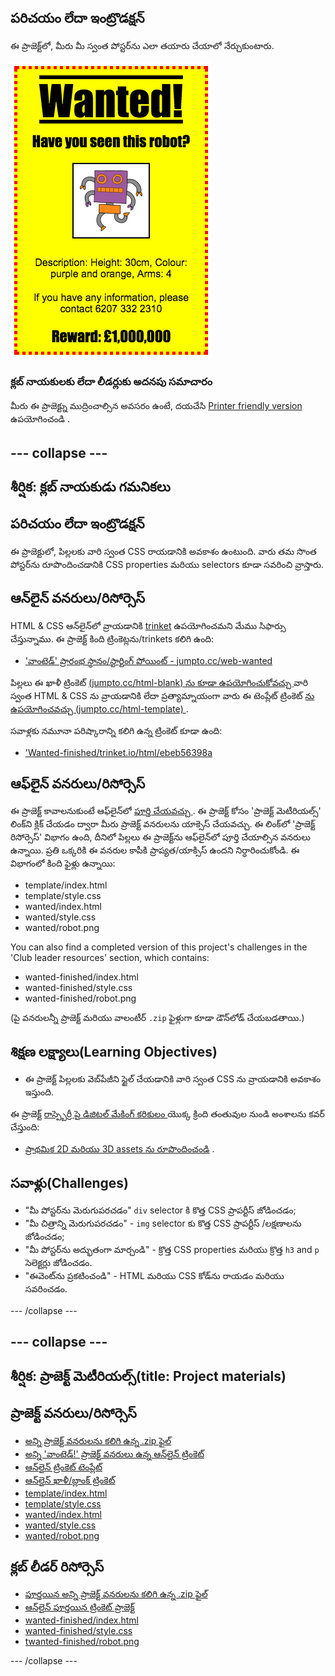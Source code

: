 ## పరిచయం లేదా ఇంట్రొడక్షన్

ఈ ప్రాజెక్ట్‌లో, మీరు మీ స్వంత పోస్టర్‌ను ఎలా తయారు చేయాలో నేర్చుకుంటారు.

![స్క్రీన్ షాట్](images/wanted-final.png)

### క్లబ్ నాయకులకు లేదా లీడర్లుకు అదనపు సమాచారం

మీరు ఈ ప్రాజెక్ట్ను ముద్రించాల్సిన అవసరం ఉంటే, దయచేసి [Printer friendly version](https://projects.raspberrypi.org/en/projects/wanted/print) ఉపయోగించండి .

## \--- collapse \---

## శీర్షిక: క్లబ్ నాయకుడు గమనికలు

## పరిచయం లేదా ఇంట్రొడక్షన్

ఈ ప్రాజెక్టులో, పిల్లలకు వారి స్వంత CSS రాయడానికి అవకాశం ఉంటుంది. వారు తమ సొంత పోస్టర్‌ను రూపొందించడానికి CSS properties మరియు selectors కూడా సవరించి వ్రాస్తారు.

## ఆన్‌లైన్ వనరులు/రిసోర్సెస్

HTML & CSS ఆన్‌లైన్‌లో వ్రాయడానికి [trinket](https://trinket.io/) ఉపయోగించమని మేము సిఫార్సు చేస్తున్నాము. ఈ ప్రాజెక్ట్ కింది ట్రింకెట్లను/trinkets కలిగి ఉంది:

* ['వాంటెడ్' ప్రారంభ స్థానం/స్టార్టింగ్ పోయింట్ - jumpto.cc/web-wanted](http://jumpto.cc/web-wanted)

పిల్లలు ఈ ఖాళీ ట్రింకెట్ [ (jumpto.cc/html-blank) ను కూడా ఉపయోగించుకోవచ్చు ](http://jumpto.cc/html-blank) వారి స్వంత HTML & CSS ను వ్రాయడానికి లేదా ప్రత్యామ్నాయంగా వారు ఈ టెంప్లేట్ ట్రింకెట్ [ ను ఉపయోగించవచ్చు (jumpto.cc/html-template) ](http://jumpto.cc/html-template) .

సవాళ్లకు నమూనా పరిష్కారాన్ని కలిగి ఉన్న ట్రింకెట్ కూడా ఉంది:

* ['Wanted-finished/trinket.io/html/ebeb56398a](https://trinket.io/html/ebeb56398a)

## ఆఫ్‌లైన్ వనరులు/రిసోర్సెస్

ఈ ప్రాజెక్ట్ కావాలనుకుంటే ఆఫ్‌లైన్‌లో [ పూర్తి చేయవచ్చు ](https://www.codeclubprojects.org/en-GB/resources/webdev-working-offline/) . ఈ ప్రాజెక్ట్ కోసం 'ప్రాజెక్ట్ మెటీరియల్స్' లింక్‌ని క్లిక్ చేయడం ద్వారా మీరు ప్రాజెక్ట్ వనరులను యాక్సెస్ చేయవచ్చు. ఈ లింక్‌లో 'ప్రాజెక్ట్ రిసోర్సెస్' విభాగం ఉంది, దీనిలో పిల్లలు ఈ ప్రాజెక్ట్‌ను ఆఫ్‌లైన్‌లో పూర్తి చేయాల్సిన వనరులు ఉన్నాయి. ప్రతి ఒక్కరికి ఈ వనరుల కాపీకి ప్రాప్యత/యాక్సిస్ ఉందని నిర్ధారించుకోండి. ఈ విభాగంలో కింది ఫైళ్లు ఉన్నాయి:

* template/index.html
* template/style.css
* wanted/index.html
* wanted/style.css
* wanted/robot.png

You can also find a completed version of this project's challenges in the 'Club leader resources' section, which contains:

* wanted-finished/index.html
* wanted-finished/style.css
* wanted-finished/robot.png

(పై వనరులన్నీ ప్రాజెక్ట్ మరియు వాలంటీర్ ` .zip ` ఫైళ్లుగా కూడా డౌన్‌లోడ్ చేయబడతాయి.)

## శిక్షణ లక్ష్యాలు(Learning Objectives)

* ఈ ప్రాజెక్ట్ పిల్లలకు వెబ్‌పేజీని స్టైల్ చేయడానికి వారి స్వంత CSS ను వ్రాయడానికి అవకాశం ఇస్తుంది.

ఈ ప్రాజెక్ట్ [ రాస్ప్బెర్రీ పై డిజిటల్ మేకింగ్ కరికులం ](http://rpf.io/curriculum) యొక్క క్రింది తంతువుల నుండి అంశాలను కవర్ చేస్తుంది:

* [ ప్రాథమిక 2D మరియు 3D assets ను రూపొందించండి](https://www.raspberrypi.org/curriculum/design/creator) .

## సవాళ్లు(Challenges)

* "మీ పోస్టర్‌ను మెరుగుపరచడం" `div` selector కి కొత్త CSS ప్రాపర్టీస్ జోడించడం;
* "మీ చిత్రాన్ని మెరుగుపరచడం" - `img` selector కు కొత్త CSS ప్రాపర్టీస్ /లక్షణాలను జోడించడం;
* "మీ పోస్టర్‌ను అద్భుతంగా మార్చండి" - క్రొత్త CSS properties మరియు క్రొత్త `h3` and `p` సెలెక్టర్లు జోడించడం.
* "ఈవెంట్‌ను ప్రకటించండి" - HTML మరియు CSS కోడ్‌ను రాయడం మరియు సవరించడం.

\--- /collapse \---

## \--- collapse \---

## శీర్షిక: ప్రాజెక్ట్ మెటీరియల్స్(title: Project materials)

## ప్రాజెక్ట్ వనరులు/రిసోర్సెస్

* [అన్ని ప్రాజెక్ట్ వనరులను కలిగి ఉన్న .zip ఫైల్](https://rpf.io/p/en/wanted-go)
* [ అన్ని 'వాంటెడ్!' ప్రాజెక్ట్ వనరులు ఉన్న ఆన్‌లైన్ ట్రింకెట్](http://jumpto.cc/web-wanted)
* [ఆన్‌లైన్ ట్రింకెట్ టెంప్లేట్](http://jumpto.cc/trinket-template)
* [ఆన్‌లైన్ ఖాళీ/బ్లాంక్ ట్రింకెట్](http://jumpto.cc/trinket-blank)
* [template/index.html](resources/template-index.html)
* [template/style.css](resources/template-style.css)
* [wanted/index.html](resources/wanted-index.html)
* [wanted/style.css](resources/wanted-style.css)
* [wanted/robot.png](resources/wanted-robot.png)

## క్లబ్ లీడర్ రిసోర్సెస్

* [పూర్తయిన అన్ని ప్రాజెక్ట్ వనరులను కలిగి ఉన్న .zip ఫైల్](https://rpf.io/p/en/wanted-go)
* [ఆన్‌లైన్ పూర్తయిన ట్రింకెట్ ప్రాజెక్ట్](https://trinket.io/html/ebeb56398a)
* [wanted-finished/index.html](resources/wanted-finished-index.html)
* [wanted-finished/style.css](resources/wanted-finished-style.css)
* [twanted-finished/robot.png](resources/twanted-finished-robot.png)

\--- /collapse \---